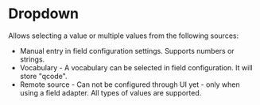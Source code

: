 # Dropdown

Allows selecting a value or multiple values from the following sources:
* Manual entry in field configuration settings. Supports numbers or strings.
* Vocabulary - A vocabulary can be selected in field configuration. It will store "qcode".
* Remote source - Can not be configured through UI yet - only when using a field adapter. All types of values are supported.